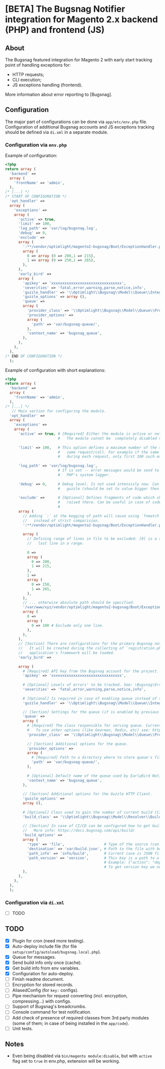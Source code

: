 # [BETA] The Bugsnag Notifier integration for Magento 2.x backend (PHP) and frontend (JS) 
## About
The Bugsnag featured integration for Magento 2 with early start tracking point of handling exceptions for:
- HTTP requests;
- CLI execution;
- JS exceptions handling (frontend).

More information about error reporting to [Bugsnag].

## Configuration
The major part of configurations can be done via `app/etc/env.php` file. Configuration of additional Bugsnag accounts 
  and JS exceptions tracking should be defined via `di.xml` in a separate module.
  
### Configuration via `env.php`

Example of configuration:
```php
<?php
return array (
  'backend' => 
  array (
    'frontName' => 'admin',
  ),
/* [...] */   
/* START OF CONFIGURATION */
  'opt_handler' => 
  array (
    'exceptions' => 
    array (
      'active' => true,
      'limit' => 100,
      'log_path' => 'var/log/bugsnag.log',
      'debug' => 0,
      'exclude' =>         
      array (        
        ':**/vendor/optimlight/magento2-bugsnag/Boot/ExceptionHandler.php' => 
        array (          
          0 => array (0 => 200,1 => 215),
          1 => array (0 => 250,1 => 265),
        ),        
      ),      
      'early_bird' => 
      array (
        'apikey' => 'xxxxxxxxxxxxxxxxxxxxxxxxxxxxxxxx',
        'severities' => 'fatal,error,warning,parse,notice,info',         
        'guzzle_handler' => '\\Optimlight\\Bugsnag\\Model\\Queue\\Integrator\\Guzzle\\Handler',
        'guzzle_options' => array (),  
        'queue' => 
        array (
          'provider_class' => '\\Optimlight\\Bugsnag\\Model\\Queue\\Provider\\ContextFs',           
          'provider_options' => 
          array (
            'path' => 'var/bugsnag-queue/', 
          ),
          'context_name' => 'bugsnag_queue',
        ),                      
      ),
    ),
  ),
/* END OF CONFIGURATION */
  );
```

Example of configuration with short explanations:
```php
<?php
return array (
  'backend' => 
  array (
    'frontName' => 'admin',
  ),
/* [...] */
   // Main section for configuring the module. 
  'opt_handler' => 
  array (
    'exceptions' => 
    array (
      'active' => true, # [Required] Either the module is active or not.
                        #   The module cannot be  completely disabled via module:disable command.
                        
      'limit' => 100,   # This option defines a maximum number of the same error being reported to Bugsnag during the
                        #   same request/call. For example if the same fragment of code raises an exception 110 times 
                        #   during each request, only first 100 such exceptions will be send to Bugsnag.
                        
      'log_path' => 'var/log/bugsnag.log',
                        # If is set -- error messages would be send to that file. By default messages are sent to
                        #   PHP's system logger.
      
      'debug' => 0,     # Debug level. Is not used intensivly now. Can be used to track how messages are send via
                        #   guzzle (should be set to value bigger then 1).
                        
      'exclude' =>      # [Optional] Defines fragments of code which should not be send to Bugsnag in case of error  
                        #   raised there. Can be useful in case of code fragments which sends too many warnings/notices.
                        #    
      array (
        // Adding `:` at the begging of path will cause using `fnmatch` function with pattern,
        //   instead of strict comparision.   
        ':**/vendor/optimlight/magento2-bugsnag/Boot/ExceptionHandler.php' =>
         
        array (
          // Defining range of lines in file to be excluded: [0] is a start from line (including specified line), [1] - 
          //   last line in a range.
          
          0 => 
          array (
            0 => 200,
            1 => 215,
          ),
          1 => 
          array (
            0 => 250,
            1 => 265,
          ),
        ),
        // ... otherwise absolute path should be specified.
        '/var/www/xyz/vendor/optimlight/magento2-bugsnag/Boot/ExceptionHandler.php' => 
        array (
          0 => 
          array (            
            0 => 100 # Exclude only one line.
          ),
        ),
      ),
      // [Section] There are configurations for the primary Bugsnag notifier.
      //   It will be created during the collecting of `registration.php` files and therefore before
      //   application's framework will be loaded. 
      'early_bird' => 
      
      array (
        # [Required] API key from the Bugsnag account for the project.
        'apikey' => 'xxxxxxxxxxxxxxxxxxxxxxxxxxxxxxxx', 
        
        # [Optional] Levels of errors' to be tracked. See: \Bugsnag\ErrorTypes class for more info.     
        'severities' => 'fatal,error,warning,parse,notice,info',
        
        # [Optional] Is required in case of enabling queue instead of sending tracked errors during shutdown callback.
        'guzzle_handler' => '\\Optimlight\\Bugsnag\\Model\\Queue\\Integrator\\Guzzle\\Handler', 

        // [Section] Settings for the queue (if is enabled by previous config).
        'queue' => 
        array (            
          # [Required] The class responsible for serving queue. Currently is supported queue to the files.
          #   To use other options (like Gearman, Redis, etc) see: https://github.com/php-enqueue/enqueue-dev
          'provider_class' => '\\Optimlight\\Bugsnag\\Model\\Queue\\Provider\\ContextFs',   
          
          // [Section] Additional options for the queue.
          'provider_options' => 
          array (            
            # [Required] Path to a directory where to store queue's files (in case of `ContextFs`). 
            'path' => 'var/bugsnag-queue/', 
          ),
          
          # [Optional] Default name of the queue used by EarlyBird Notifier.
          'context_name' => 'bugsnag_queue',
        ),
        
        // [Section] Additional options for the Guzzle HTTP Client.
        'guzzle_options' => 
        array (),
        
        # [Optional] Class used to gain the number of current build (CI/CD process).
        'build_class' => '\\Optimlight\\Bugsnag\\Model\\Resolver\\Build\\JsonFile',
        
        // [Section] In case of CI/CD can be configured how to get build information to send it to Bugsnag.
        //   More info: https://docs.bugsnag.com/api/build/
        'build_options' => 
        array (
          'type' => 'file',                  # Type of the source (can be http or file).
          'destination' => 'var/build.json', # Path to the file with build info.
          'path_info' => 'info/build',       # Current case is JSON file with build info. This key is a path for an nested structure with build info.
          'path_version' => 'version',       # This key is a path to a key inside nested structure retrieved via previous  key.
                                             # Example: {"action": "deploy", "info": {"build": {"time": "2018-07-20 12:00:00", "version": "2.1.0"}}}
                                             # To get version key we need path: "info/build", and then "version".
        ),
      ),
    ),
  ),
  );
```

### Configuration via `di.xml`
- [ ] TODO    

## TODO
- [X] Plugin for cron (need more testing).
- [X] Auto-deploy include file (for file `setup/config/autoload/bugsnag.local.php`).
- [X] Queue for messages.
- [X] Send build info only once (cache).
- [X] Get build info from env variables.
- [X] Configuration for auto-deploy.
- [ ] Finish readme document.
- [ ] Encryption for stored records.
- [ ] AliasedConfig (for `key:` configs).
- [ ] Pipe mechanism for request converting (incl. encryption, compressing...) with configs.
- [ ] Support of Bugsnag's breadcrumbs.
- [ ] Console command for test notification.
- [ ] Add check of presence of required classes from 3rd party modules (some of them; in case of being installed in the 
      `app/code`).
- [ ] Unit tests.

## Notes
- Even being disabled via `bin/magento module:disable`, but with `active` flag set to `true` in env.php, extension
  will be working.

